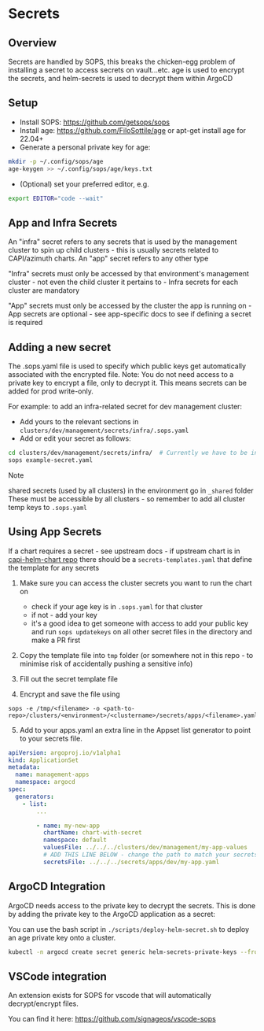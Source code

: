 # Secrets

## Overview
Secrets are handled by SOPS, this breaks the chicken-egg problem of installing a secret to access secrets on vault...etc.
age is used to encrypt the secrets, and helm-secrets is used to decrypt them within ArgoCD

## Setup
- Install SOPS: https://github.com/getsops/sops
- Install age: https://github.com/FiloSottile/age or apt-get install age for 22.04+
- Generate a personal private key for age:

```bash
mkdir -p ~/.config/sops/age
age-keygen >> ~/.config/sops/age/keys.txt
```

- (Optional) set your preferred editor, e.g.
```bash
export EDITOR="code --wait"
```

## App and Infra Secrets

An "infra" secret refers to any secrets that is used by the management cluster to spin up child clusters - this is usually secrets related to CAPI/azimuth charts. An "app" secret refers to any other type  

"Infra" secrets must only be accessed by that environment's management cluster - not even the child cluster it pertains to
    - Infra secrets for each cluster are mandatory 

"App" secrets must only be accessed by the cluster the app is running on
    - App secrets are optional - see app-specific docs to see if defining a secret is required


## Adding a new secret

The .sops.yaml file is used to specify which public keys get automatically associated with the encrypted file. 
Note: You do not need access to a private key to encrypt a file, only to decrypt it. This means secrets can be added for prod write-only.

For example: to add an infra-related secret for dev management cluster:

- Add yours to the relevant sections in `clusters/dev/management/secrets/infra/.sops.yaml`
- Add or edit your secret as follows:

```bash
cd clusters/dev/management/secrets/infra/  # Currently we have to be in the same dir
sops example-secret.yaml
```

> [!NOTE]
> shared secrets (used by all clusters) in the environment go in `_shared` folder
> These must be accessible by all clusters - so remember to add all cluster temp keys to `.sops.yaml`  

## Using App Secrets

If a chart requires a secret - see upstream docs - if upstream chart is in [capi-helm-chart repo](https://github.com/stfc/cloud-helm-charts) there should be a `secrets-templates.yaml` that define the template for any secrets  

1. Make sure you can access the cluster secrets you want to run the chart on
   - check if your age key is in `.sops.yaml` for that cluster
   - if not - add your key
   - it's a good idea to get someone with access to add your public key and run `sops updatekeys` on all other secret files in the directory and make a PR first

2. Copy the template file into `tmp` folder (or somewhere not in this repo - to minimise risk of accidentally pushing a sensitive info)

3. Fill out the secret template file

4. Encrypt and save the file using 

```
sops -e /tmp/<filename> -o <path-to-repo>/clusters/<environment>/<clustername>/secrets/apps/<filename>.yaml
```

5. Add to your apps.yaml an extra line in the Appset list generator to point to your secrets file. 

```yaml
apiVersion: argoproj.io/v1alpha1
kind: ApplicationSet
metadata:
  name: management-apps
  namespace: argocd
spec:
  generators:
    - list:
        ...

        - name: my-new-app
          chartName: chart-with-secret
          namespace: default
          valuesFile: ../../../clusters/dev/management/my-app-values
          # ADD THIS LINE BELOW - change the path to match your secrets file location
          secretsFile: ../../../secrets/apps/dev/my-app.yaml
```

## ArgoCD Integration

ArgoCD needs access to the private key to decrypt the secrets. This is done by adding the private key to the ArgoCD application as a secret:

You can use the bash script in `./scripts/deploy-helm-secret.sh` to deploy an age private key onto a cluster. 

```bash
kubectl -n argocd create secret generic helm-secrets-private-keys --from-file=key.txt=age-key.txt
```


## VSCode integration

An extension exists for SOPS for vscode that will automatically decrypt/encrypt files. 

You can find it here: https://github.com/signageos/vscode-sops
